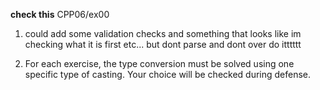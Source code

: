 




**check this**
CPP06/ex00

1) could add some validation checks and something that looks like im checking what it is first etc... but dont parse and dont over do itttttt


2) For each exercise, the type conversion must be solved using one specific type of casting.
Your choice will be checked during defense.


